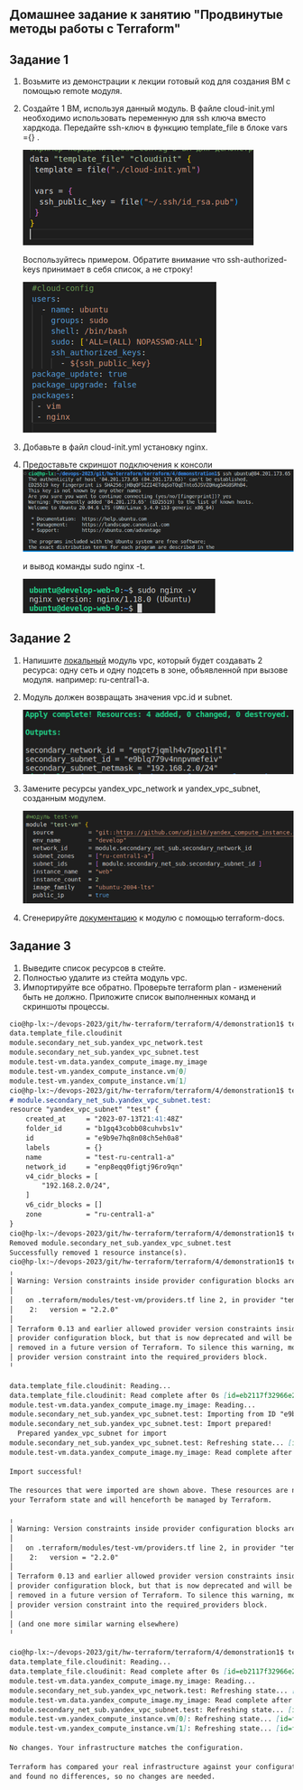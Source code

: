 ## Домашнее задание к занятию "Продвинутые методы работы с Terraform"

## Задание 1
1. Возьмите из демонстрации к лекции готовый код для создания ВМ с помощью remote модуля.
2. Создайте 1 ВМ, используя данный модуль. В файле cloud-init.yml необходимо использовать переменную для ssh ключа вместо хардкода. Передайте ssh-ключ в функцию template_file в блоке vars ={} .
   
   ![Alt text](img1.png)
   
   Воспользуйтесь примером. Обратите внимание что ssh-authorized-keys принимает в себя список, а не строку!

   ![Alt text](img2.png)
3. Добавьте в файл cloud-init.yml установку nginx.
4. Предоставьте скриншот подключения к консоли 
    ![Alt text](img3.png)
    
    и вывод команды sudo nginx -t.

    ![Alt text](img4.png)
## Задание 2

1. Напишите [локальный](https://github.com/VladimirKru/hw-terraform/tree/main/terraform/4/demonstration1/secondary_net_sub) модуль vpc, который будет создавать 2 ресурса: одну сеть и одну подсеть в зоне, объявленной при вызове модуля. например: ru-central1-a.

2. Модуль должен возвращать значения vpc.id и subnet.
   
   ![Alt text](img7.png)
3. Замените ресурсы yandex_vpc_network и yandex_vpc_subnet, созданным модулем.
   
   ![Alt text](img8.png)
4. Сгенерируйте [документацию](https://github.com/VladimirKru/hw-terraform/blob/main/terraform/4/demonstration1/docs.md) к модулю с помощью terraform-docs.
   
## Задание 3

1. Выведите список ресурсов в стейте.
2. Полностью удалите из стейта модуль vpc.
3. Импортируйте все обратно. Проверьте terraform plan - изменений быть не должно. Приложите список выполненных команд и скриншоты процессы.
```markdown
cio@hp-lx:~/devops-2023/git/hw-terraform/terraform/4/demonstration1$ terraform state list
data.template_file.cloudinit
module.secondary_net_sub.yandex_vpc_network.test
module.secondary_net_sub.yandex_vpc_subnet.test
module.test-vm.data.yandex_compute_image.my_image
module.test-vm.yandex_compute_instance.vm[0]
module.test-vm.yandex_compute_instance.vm[1]
cio@hp-lx:~/devops-2023/git/hw-terraform/terraform/4/demonstration1$ terraform state show module.secondary_net_sub.yandex_vpc_subnet.test
# module.secondary_net_sub.yandex_vpc_subnet.test:
resource "yandex_vpc_subnet" "test" {
    created_at     = "2023-07-13T21:41:48Z"
    folder_id      = "b1gq43cobb08cuhvbs1v"
    id             = "e9b9e7hq8n08ch5eh0a8"
    labels         = {}
    name           = "test-ru-central1-a"
    network_id     = "enp8eqq0figtj96ro9qn"
    v4_cidr_blocks = [
        "192.168.2.0/24",
    ]
    v6_cidr_blocks = []
    zone           = "ru-central1-a"
}
cio@hp-lx:~/devops-2023/git/hw-terraform/terraform/4/demonstration1$ terraform state rm  module.secondary_net_sub.yandex_vpc_subnet.test
Removed module.secondary_net_sub.yandex_vpc_subnet.test
Successfully removed 1 resource instance(s).
cio@hp-lx:~/devops-2023/git/hw-terraform/terraform/4/demonstration1$ terraform import  module.secondary_net_sub.yandex_vpc_subnet.test e9b9e7hq8n08ch5eh0a8
╷
│ Warning: Version constraints inside provider configuration blocks are deprecated
│ 
│   on .terraform/modules/test-vm/providers.tf line 2, in provider "template":
│    2:   version = "2.2.0"
│ 
│ Terraform 0.13 and earlier allowed provider version constraints inside the
│ provider configuration block, but that is now deprecated and will be
│ removed in a future version of Terraform. To silence this warning, move the
│ provider version constraint into the required_providers block.
╵

data.template_file.cloudinit: Reading...
data.template_file.cloudinit: Read complete after 0s [id=eb2117f32966e2b056f212bca8851d5902894ee9cc53a1a042e65fcc7e114478]
module.test-vm.data.yandex_compute_image.my_image: Reading...
module.secondary_net_sub.yandex_vpc_subnet.test: Importing from ID "e9b9e7hq8n08ch5eh0a8"...
module.secondary_net_sub.yandex_vpc_subnet.test: Import prepared!
  Prepared yandex_vpc_subnet for import
module.secondary_net_sub.yandex_vpc_subnet.test: Refreshing state... [id=e9b9e7hq8n08ch5eh0a8]
module.test-vm.data.yandex_compute_image.my_image: Read complete after 1s [id=fd85f37uh98ldl1omk30]

Import successful!

The resources that were imported are shown above. These resources are now in
your Terraform state and will henceforth be managed by Terraform.

╷
│ Warning: Version constraints inside provider configuration blocks are deprecated
│ 
│   on .terraform/modules/test-vm/providers.tf line 2, in provider "template":
│    2:   version = "2.2.0"
│ 
│ Terraform 0.13 and earlier allowed provider version constraints inside the
│ provider configuration block, but that is now deprecated and will be
│ removed in a future version of Terraform. To silence this warning, move the
│ provider version constraint into the required_providers block.
│ 
│ (and one more similar warning elsewhere)
╵

cio@hp-lx:~/devops-2023/git/hw-terraform/terraform/4/demonstration1$ terraform plan
data.template_file.cloudinit: Reading...
data.template_file.cloudinit: Read complete after 0s [id=eb2117f32966e2b056f212bca8851d5902894ee9cc53a1a042e65fcc7e114478]
module.test-vm.data.yandex_compute_image.my_image: Reading...
module.secondary_net_sub.yandex_vpc_network.test: Refreshing state... [id=enp8eqq0figtj96ro9qn]
module.test-vm.data.yandex_compute_image.my_image: Read complete after 0s [id=fd85f37uh98ldl1omk30]
module.secondary_net_sub.yandex_vpc_subnet.test: Refreshing state... [id=e9b9e7hq8n08ch5eh0a8]
module.test-vm.yandex_compute_instance.vm[0]: Refreshing state... [id=fhmcublme8i41d6vj1km]
module.test-vm.yandex_compute_instance.vm[1]: Refreshing state... [id=fhmrd67aohgoff80i44e]

No changes. Your infrastructure matches the configuration.

Terraform has compared your real infrastructure against your configuration
and found no differences, so no changes are needed.
```